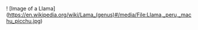 ! [Image of a Llama] (https://en.wikipedia.org/wiki/Lama_(genus)#/media/File:Llama,_peru,_machu_picchu.jpg)
